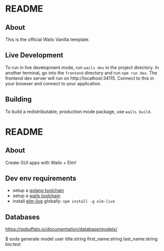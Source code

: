# README

## About

This is the official Wails Vanilla template.

## Live Development

To run in live development mode, run `wails dev` in the project directory. In another terminal, go into the `frontend`
directory and run `npm run dev`. The frontend dev server will run on http://localhost:34115. Connect to this in your
browser and connect to your application.

## Building

To build a redistributable, production mode package, use `wails build`.


# README

## About

Create GUI apps with Wails + Elm!

## Dev env requirements

- setup a [golang toolchain](https://go.dev/doc/install)
- setup a [wails toolchain](https://wails.io/docs/next/gettingstarted/installation)
- install [elm-live](https://www.elm-live.com/) globally: `npm install -g elm-live`


## Databases
https://gobuffalo.io/documentation/database/models/


$ soda generate model user title:string first_name:string last_name:string bio:text